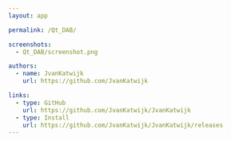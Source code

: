```yaml
---
layout: app

permalink: /Qt_DAB/

screenshots:
  - Qt_DAB/screenshot.png

authors:
  - name: JvanKatwijk
    url: https://github.com/JvanKatwijk

links:
  - type: GitHub
    url: https://github.com/JvanKatwijk/JvanKatwijk
  - type: Install
    url: https://github.com/JvanKatwijk/JvanKatwijk/releases
---
```

